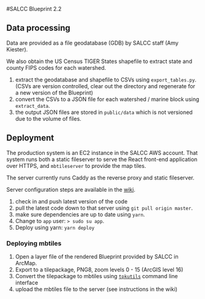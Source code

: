#SALCC Blueprint 2.2


## Data processing

Data are provided as a file geodatabase (GDB) by SALCC staff (Amy Kiester).

We also obtain the US Census TIGER States shapefile to extract state and county FIPS codes for each watershed.

1. extract the geodatabase and shapefile to CSVs using `export_tables.py`.  (CSVs are version controlled, clear out the directory and regenerate for a new version of the Blueprint)
2. convert the CSVs to a JSON file for each watershed / marine block using `extract_data`.
3. the output JSON files are stored in `public/data` which is not versioned due to the volume of files.



## Deployment

The production system is an EC2 instance in the SALCC AWS account.  That system runs both a static fileserver to serve
the React front-end application over HTTPS, and `mbtileserver` to provide the map tiles.

The server currently runs Caddy as the reverse proxy and static fileserver.

Server configuration steps are available in the [wiki](https://bitbucket.org/databasin/salcc-mobile-dev/wiki/Home).


1. check in and push latest version of the code
2. pull the latest code down to that server using `git pull origin master`.
3. make sure dependencies are up to date using `yarn`.
4. Change to `app` user: `> sudo su app`.
5. Deploy using yarn: `yarn deploy`



### Deploying mbtiles

1. Open a layer file of the rendered Blueprint provided by SALCC in ArcMap.
2. Export to a tilepackage, PNG8, zoom levels 0 - 15 (ArcGIS level 16)
3. Convert the tilepackage to mbtiles using [`tpkutils`](https://github.com/consbio/tpkutils) command line interface
4. upload the mbtiles file to the server (see instructions in the wiki) 


  